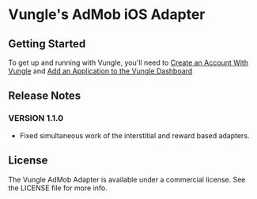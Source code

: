 # Vungle's AdMob iOS Adapter

## Getting Started
To get up and running with Vungle, you'll need to [Create an Account With Vungle](https://v.vungle.com/dashboard/signup) and [Add an Application to the Vungle Dashboard](https://support.vungle.com/hc/en-us/articles/204249614-Adding-an-Application-to-the-Vungle-Dashboard)

## Release Notes
### VERSION 1.1.0
* Fixed simultaneous work of the interstitial and reward based adapters.

## License
The Vungle AdMob Adapter is available under a commercial license. See the LICENSE file for more info.
